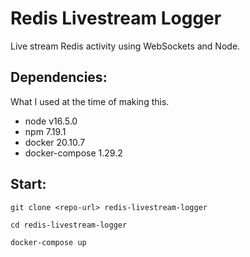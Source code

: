 # Redis Livestream Logger

Live stream Redis activity using WebSockets and Node.

## Dependencies:

What I used at the time of making this.

- node v16.5.0
- npm 7.19.1
- docker 20.10.7
- docker-compose 1.29.2

## Start:

    git clone <repo-url> redis-livestream-logger

    cd redis-livestream-logger

    docker-compose up
